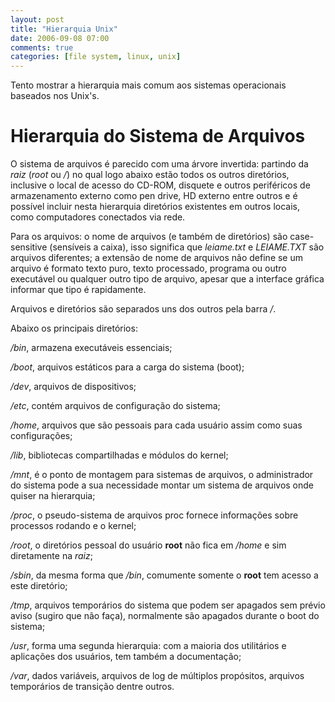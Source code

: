 ```yaml
---
layout: post
title: "Hierarquia Unix"
date: 2006-09-08 07:00
comments: true
categories: [file system, linux, unix]
---
```


Tento mostrar a hierarquia mais comum aos sistemas operacionais baseados nos Unix's.

# Hierarquia do Sistema de Arquivos

O sistema de arquivos é parecido com uma árvore invertida: partindo da _raiz_ (_root_ ou _/_) no qual logo abaixo estão todos os outros diretórios, inclusive o local de acesso do CD-ROM, disquete e outros periféricos de armazenamento externo como pen drive, HD externo entre outros e é possível incluir nesta hierarquia diretórios existentes em outros locais, como computadores conectados via rede.

Para os arquivos: o nome de arquivos (e também de diretórios) são case-sensitive (sensíveis a caixa), isso significa que _leiame.txt_ e _LEIAME.TXT_ são arquivos diferentes; a extensão de nome de arquivos não define se um arquivo é formato texto puro, texto processado, programa ou outro executável ou qualquer outro tipo de arquivo, apesar que a interface gráfica informar que tipo é rapidamente.

Arquivos e diretórios são separados uns dos outros pela barra _/_.

Abaixo os principais diretórios:

_/bin_, armazena executáveis essenciais;

_/boot_, arquivos estáticos para a carga do sistema (boot);

_/dev_, arquivos de dispositivos;

_/etc_, contém arquivos de configuração do sistema;

_/home_, arquivos que são pessoais para cada usuário assim como suas configurações;

_/lib_, bibliotecas compartilhadas e módulos do kernel;

_/mnt_, é o ponto de montagem para sistemas de arquivos, o administrador do sistema pode a sua necessidade montar um sistema de arquivos onde quiser na hierarquia;

_/proc_, o pseudo-sistema de arquivos proc fornece informações sobre processos rodando e o kernel;

_/root_, o diretórios pessoal do usuário **root** não fica em _/home_ e sim diretamente na _raiz_;

_/sbin_, da mesma forma que _/bin_, comumente somente o **root** tem acesso a este diretório;

_/tmp_, arquivos temporários do sistema que podem ser apagados sem prévio aviso (sugiro que não faça), normalmente são apagados durante o boot do sistema;

_/usr_, forma uma segunda hierarquia: com a maioria dos utilitários e aplicações dos usuários, tem também a documentação;

_/var_, dados variáveis, arquivos de log de múltiplos propósitos, arquivos temporários de transição dentre outros.
